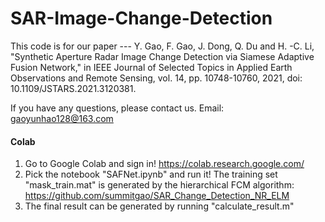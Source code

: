# SAR-Image-Change-Detection
 
This code is for our paper --- Y. Gao, F. Gao, J. Dong, Q. Du and H. -C. Li, "Synthetic Aperture Radar Image Change Detection via Siamese Adaptive Fusion Network," 
in IEEE Journal of Selected Topics in Applied Earth Observations and Remote Sensing, vol. 14, pp. 10748-10760, 2021, doi: 10.1109/JSTARS.2021.3120381.

If you have any questions, please contact us. Email: gaoyunhao128@163.com

#### Colab

1. Go to Google Colab and sign in!  https://colab.research.google.com/
2. Pick the notebook "SAFNet.ipynb" and run it! 
   The training set "mask_train.mat" is generated by the hierarchical FCM algorithm: https://github.com/summitgao/SAR_Change_Detection_NR_ELM
4. The final result can be generated by running "calculate_result.m"

